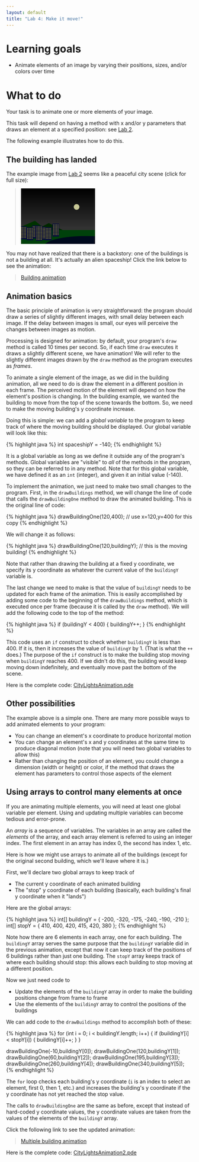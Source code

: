 ```yaml
---
layout: default
title: "Lab 4: Make it move!"
---
```


# Learning goals

* Animate elements of an image by varying their positions, sizes, and/or colors over time

# What to do

Your task is to animate one or more elements of your image.

This task will depend on having a method with x and/or y parameters that draws an element at a specified position: see [Lab 2](lab02.html).

The following example illustrates how to do this.

## The building has landed

The example image from [Lab 2](lab02.html) seems like a peaceful city scene (click for full size):

> <a href="img/citylights-morebuildings.png"><img style="width: 200px; height: 150px;" src="img/citylights-morebuildings.png"></a>

You may not have realized that there is a backstory: one of the buildings is not a building at all.  It's actually an alien spaceship! Click the link below to see the animation:

> [Building animation](code/building.html)

## Animation basics

The basic principle of animation is very straightforward: the program should draw a series of slightly different images, with small delay between each image.  If the delay between images is small, our eyes will perceive the changes between images as motion.

Processing is designed for animation: by default, your program's `draw` method is called 10 times per second.  So, if each time `draw` executes it draws a slightly different scene, we have animation!  We will refer to the slightly different images drawn by the `draw` method as the program executes as *frames*.

To animate a single element of the image, as we did in the building animation, all we need to do is draw the element in a different position in each frame.  The perceived motion of the element will depend on how the element's position is changing.  In the building example, we wanted the building to move from the top of the scene towards the bottom.  So, we need to make the moving building's y coordinate increase.

Doing this is simple: we can add a *global variable* to the program to keep track of where the moving building should be displayed.  Our global variable will look like this:

{% highlight java %}
int spaceshipY = -140;
{% endhighlight %}

It is a global variable as long as we define it outside any of the program's methods.  Global variables are "visible" to *all* of the methods in the program, so they can be referred to in any method.  Note that for this global variable, we have defined it as an `int` (integer), and given it an initial value (-140).

To implement the animation, we just need to make two small changes to the program.  First, in the `drawBuildings` method, we will change the line of code that calls the `drawBuildingOne` method to draw the animated building.  This is the original line of code:

{% highlight java %}
drawBuildingOne(120,400);  // use x=120,y=400 for this copy
{% endhighlight %}

We will change it as follows:

{% highlight java %}
drawBuildingOne(120,buildingY);  // this is the moving building!
{% endhighlight %}

Note that rather than drawing the building at a fixed y coordinate, we specify its y coordinate as whatever the current value of the `buildingY` variable is.

The last change we need to make is that the value of `buildingY` needs to be updated for each frame of the animation.  This is easily accomplished by adding some code to the beginning of the `drawBuildings` method, which is executed once per frame (because it is called by the `draw` method).  We will add the following code to the top of the method:

{% highlight java %}
if (buildingY < 400) {
  buildingY++;
}
{% endhighlight %}

This code uses an `if` construct to check whether `buildingY` is less than 400.  If it is, then it increases the value of `buildingY` by 1.  (That is what the `++` does.)  The purpose of the `if` construct is to make the building stop moving when `buildingY` reaches 400.  If we didn't do this, the building would keep moving down indefinitely, and eventually move past the bottom of the scene.

Here is the complete code: [CityLightsAnimation.pde](https://github.com/ycpcs/fys100-fall2015/blob/gh-pages/labs/code/CityLightsAnimation.pde)

## Other possibilities

The example above is a simple one.  There are many more possible ways to add animated elements to your program:

* You can change an element's x coordinate to produce horizontal motion
* You can change an element's x and y coordinates at the same time to produce diagonal motion (note that you will need two global variables to allow this)
* Rather than changing the position of an element, you could change a dimension (width or height) or color, if the method that draws the element has parameters to control those aspects of the element

## Using arrays to control many elements at once

If you are animating multiple elements, you will need at least one global variable per element.  Using and updating multiple variables can become tedious and error-prone.

An *array* is a sequence of variables.  The variables in an array are called the *elements* of the array, and each array element is referred to using an integer index.  The first element in an array has index 0, the second has index 1, etc.

Here is how we might use arrays to animate all of the buildings (except for the original second building, which we'll leave where it is.)

First, we'll declare two global arrays to keep track of

* The current y coordinate of each animated building
* The "stop" y coordinate of each building (basically, each building's final y coordinate when it "lands")

Here are the global arrays:

{% highlight java %}
int[] buildingY = { -200, -320, -175, -240, -190, -210 };
int[] stopY = { 410, 400, 420, 415, 420, 380 };
{% endhighlight %}

Note how there are 6 elements in each array, one for each building.  The `buildingY` array serves the same purpose that the `buildingY` variable did in the previous animation, except that now it can keep track of the positions of 6 buildings rather than just one building.  The `stopY` array keeps track of where each building should stop: this allows each building to stop moving at a different position.

Now we just need code to

* Update the elements of the `buildingY` array in order to make the building positions change from frame to frame
* Use the elements of the `buildingY` array to control the positions of the buildings

We can add code to the `drawBuildings` method to accomplish both of these:

{% highlight java %}
for (int i = 0; i < buildingY.length; i++) {
  if (buildingY[i] < stopY[i]) {
    buildingY[i]++;
  }
}
  
drawBuildingOne(-10,buildingY[0]);
drawBuildingOne(120,buildingY[1]);
drawBuildingOne(60,buildingY[2]);
drawBuildingOne(195,buildingY[3]);
drawBuildingOne(260,buildingY[4]);
drawBuildingOne(340,buildingY[5]);
{% endhighlight %}

The `for` loop checks each building's y coordinate (`i` is an index to select an element, first 0, then 1, etc.) and increases the building's y coordinate if the y coordinate has not yet reached the stop value.

The calls to `drawBuildingOne` are the same as before, except that instead of hard-coded y coordinate values, the y coordinate values are taken from the values of the elements of the `buildingY` array.

Click the following link to see the updated animation:

> [Multiple building animation](code/multi-building.html)

Here is the complete code: [CityLightsAnimation2.pde](https://github.com/ycpcs/fys100-fall2015/blob/gh-pages/labs/code/CityLightsAnimation2.pde)
